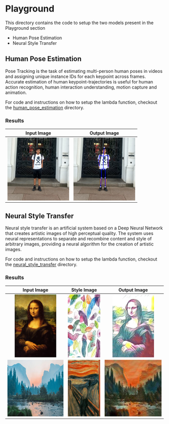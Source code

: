 # Playground

This directory contains the code to setup the two models present in the Playground section

- Human Pose Estimation
- Neural Style Transfer

## Human Pose Estimation

Pose Tracking is the task of estimating multi-person human poses in videos and assigning unique instance IDs for each keypoint across frames. Accurate estimation of human keypoint-trajectories is useful for human action recognition, human interaction understanding, motion capture and animation.

For code and instructions on how to setup the lambda function, checkout the [human_pose_estimation](human_pose_estimation/) directory.

### Results

|                                     Input Image                                      |                                      Output Image                                       |
| :----------------------------------------------------------------------------------: | :-------------------------------------------------------------------------------------: |
| <img src="../media/playground/hpe_input.jpg" height="200px" alt="hpe input image" /> | <img src="../media/playground/hpe_output.jpg"  height="200px" alt="hpe output image" /> |

## Neural Style Transfer

Neural style transfer is an artificial system based on a Deep Neural Network that creates artistic images of high perceptual quality. The system uses neural representations to separate and recombine content and style of arbitrary images, providing a neural algorithm for the creation of artistic images.

For code and instructions on how to setup the lambda function, checkout the [neural_style_transfer](neural_style_transfer/) directory.

### Results

|                                              Input Image                                               |                                        Style Image                                        |                                               Output Image                                               |
| :----------------------------------------------------------------------------------------------------: | :---------------------------------------------------------------------------------------: | :------------------------------------------------------------------------------------------------------: |
|        <img src="../media/playground/nst_input_1.jpg" height="200px" alt="nst input image 1" />        | <img src="../media/playground/nst_style_1.jpg" height="200px" alt="nst style image 1" />  |       <img src="../media/playground/nst_output_1.jpg"  height="200px" alt="nst output image 1" />        |
| <img src="../media/playground/nst_input_2.jpg" width="300px" height="180px" alt="nst input image 2" /> | <img src="../media/playground/nst_style_2.jpg"  height="180px" alt="nst style image 2" /> | <img src="../media/playground/nst_output_2.jpg" width="300px" height="180px" alt="nst output image 2" /> |
